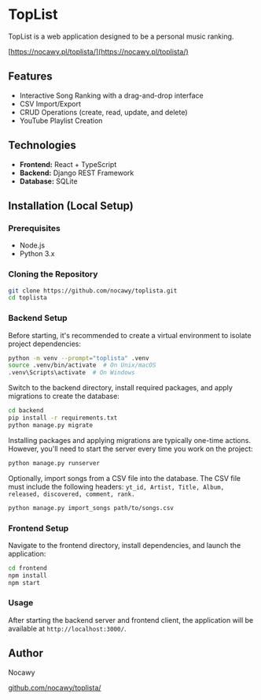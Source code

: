 # TopList

TopList is a web application designed to be a personal music ranking.

[https://nocawy.pl/toplista/](https://nocawy.pl/toplista/)

## Features

- Interactive Song Ranking with a drag-and-drop interface
- CSV Import/Export
- CRUD Operations (create, read, update, and delete)
- YouTube Playlist Creation

## Technologies

- **Frontend:** React + TypeScript
- **Backend:** Django REST Framework
- **Database:** SQLite

## Installation (Local Setup)

### Prerequisites

- Node.js
- Python 3.x

### Cloning the Repository

```bash
git clone https://github.com/nocawy/toplista.git
cd toplista
```

### Backend Setup

Before starting, it's recommended to create a virtual environment to isolate project dependencies:

```bash
python -m venv --prompt="toplista" .venv
source .venv/bin/activate  # On Unix/macOS
.venv\Scripts\activate  # On Windows
```

Switch to the backend directory, install required packages, and apply migrations to create the database:

```bash
cd backend
pip install -r requirements.txt
python manage.py migrate
```

Installing packages and applying migrations are typically one-time actions.
However, you'll need to start the server every time you work on the project:

```bash
python manage.py runserver
```

Optionally, import songs from a CSV file into the database.
The CSV file must include the following headers: `yt_id, Artist, Title, Album, released, discovered, comment, rank.`

```bash
python manage.py import_songs path/to/songs.csv
```

### Frontend Setup

Navigate to the frontend directory, install dependencies, and launch the application:

```bash
cd frontend
npm install
npm start
```

### Usage

After starting the backend server and frontend client, the application will be available at `http://localhost:3000/`.

## Author

Nocawy

[github.com/nocawy/toplista/](https://github.com/nocawy/toplista/)
